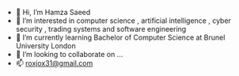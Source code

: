 - 👋 Hi, I’m Hamza Saeed 
- 👀 I’m interested in computer science , artificial intelligence , cyber security , trading systems and software engineering
- 🌱 I’m currently learning Bachelor of Computer Science at Brunel University London
- 💞️ I’m looking to collaborate on ...
- 📫 roxjox31@gmail.com

<!---
rabbitrun0/rabbitrun0 is a ✨ special ✨ repository because its `README.md` (this file) appears on your GitHub profile.
You can click the Preview link to take a look at your changes.
--->
